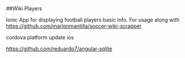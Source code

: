 
##Wiki Players

Ionic App for displaying football players basic info. For usage along with https://github.com/marlonmantilla/soccer-wiki-scrapper

cordova platform update ios

https://github.com/reduardo7/angular-sqlite